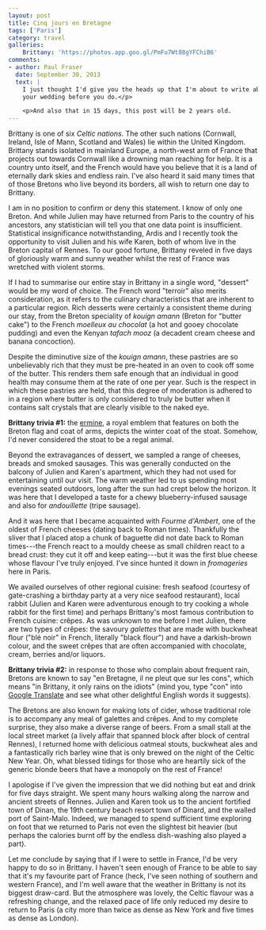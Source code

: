 ```yaml
---
layout: post
title: Cinq jours en Bretagne
tags: ['Paris']
category: travel
galleries:
    Brittany: 'https://photos.app.goo.gl/PmFu7Wt88gYFChiB6'
comments:
- author: Paul Fraser
  date: September 30, 2013
  text: |
    I just thought I'd give you the heads up that I'm about to write about
    your wedding before you do.</p>

    <p>And also that in 15 days, this post will be 2 years old.
---
```


Brittany is one of six *Celtic nations*.
The other such nations (Cornwall, Ireland, Isle of Mann, Scotland and Wales)
lie within the United Kingdom.
Brittany stands isolated in mainland Europe, a north-west arm of France that
projects out towards Cornwall like a drowning man reaching for help.
It is a country unto itself, and the French would have you believe that it is
a land of eternally dark skies and endless rain.
I've also heard it said many times that of those Bretons who live beyond its
borders, all wish to return one day to Brittany.

I am in no position to confirm or deny this statement.
I know of only one Breton.
And while Julien may have returned from Paris to the country of his ancestors,
any statistician will tell you that one data point is insufficient.
Statistical insignificance notwithstanding, Ardis and I recently took the
opportunity to visit Julien and his wife Karen, both of whom live in the
Breton capital of Rennes.
To our good fortune, Brittany reveled in five days of gloriously warm and
sunny weather whilst the rest of France was wretched with violent storms.

If I had to summarise our entire stay in Brittany in a single word, "dessert"
would be my word of choice.
The French word "terroir" also merits consideration, as it refers to the
culinary characteristics that are inherent to a particular region.
Rich desserts were certainly a consistent theme during our stay, from the
Breton speciality of *kouign amann* (Breton for "butter cake") to the French
*moelleux au chocolat* (a hot and gooey chocolate pudding) and even the Kenyan
*tafach mooz* (a decadent cream cheese and banana concoction).

Despite the diminutive size of the *kouign amann*, these pastries are so
unbelievably rich that they must be pre-heated in an oven to cook off some of
the butter.
This renders them safe enough that an individual in good health may consume
them at the rate of one per year.
Such is the respect in which these pastries are held, that this degree of
moderation is adhered to in a region where butter is only considered to truly
be butter when it contains salt crystals that are clearly visible to the naked
eye.


**Brittany trivia #1:** the
[ermine](http://en.wikipedia.org/wiki/Ermine_%28heraldry%29), a royal emblem
that features on both the Breton flag and coat of arms, depicts the winter
coat of the stoat.
Somehow, I'd never considered the stoat to be a regal animal.

Beyond the extravagances of dessert, we sampled a range of cheeses, breads and
smoked sausages.
This was generally conducted on the balcony of Julien and Karen's apartment,
which they had not used for entertaining until our visit.
The warm weather led to us spending most evenings seated outdoors, long after
the sun had crept below the horizon.
It was here that I developed a taste for a chewy blueberry-infused sausage and
also for *andouillette* (tripe sausage).

And it was here that I became acquainted with *Fourme d'Ambert*, one of the
oldest of French cheeses (dating back to Roman times).
Thankfully the sliver that I placed atop a chunk of baguette did not date back
to Roman times---the French react to a mouldy cheese as small children react
to a bread crust: they cut it off and keep eating---but it was the first blue
cheese whose flavour I've truly enjoyed.
I've since hunted it down in *fromageries* here in Paris.

We availed ourselves of other regional cuisine: fresh seafood (courtesy of
gate-crashing a birthday party at a very nice seafood restaurant), local
rabbit (Julien and Karen were adventurous enough to try cooking a whole rabbit
for the first time) and perhaps Brittany's most famous contribution to French
cuisine: crêpes.
As was unknown to me before I met Julien, there are two types of crêpes: the
savoury *galettes* that are made with buckwheat flour ("blé noir" in French,
literally "black flour") and have a darkish-brown colour, and the sweet
crêpes that are often accompanied with chocolate, cream, berries and/or
liquors.

**Brittany trivia #2:** in response to those who complain about frequent rain,
Bretons are known to say "en Bretagne, il ne pleut que sur les cons", which
means "in Brittany, it only rains on the idiots" (mind you, type "con" into
[Google Translate](http://translate.google.com/#fr|en|con) and see what other
delightful English words it suggests).

The Bretons are also known for making lots of cider, whose traditional role is
to accompany any meal of galettes and crêpes.
And to my complete surprise, they also make a diverse range of beers.
From a small stall at the local street market (a lively affair that spanned
block after block of central Rennes), I returned home with delicious oatmeal
stouts, buckwheat ales and a fantastically rich barley wine that is only
brewed on the night of the Celtic New Year.
Oh, what blessed tidings for those who are heartily sick of the generic blonde
beers that have a monopoly on the rest of France!

I apologise if I've given the impression that we did nothing but eat and drink
for five days straight.
We spent many hours walking along the narrow and ancient streets of Rennes.
Julien and Karen took us to the ancient fortified town of Dinan, the 19th
century beach resort town of Dinard, and the walled port of Saint-Malo.
Indeed, we managed to spend sufficient time exploring on foot that we returned
to Paris not even the slightest bit heavier (but perhaps the calories burnt
off by the endless dish-washing also played a part).

Let me conclude by saying that if I were to settle in France, I'd be very
happy to do so in Brittany.
I haven't seen enough of France to be able to say that it's my favourite part
of France (heck, I've seen nothing of southern and western France), and I'm
well aware that the weather in Brittany is not its biggest draw-card.
But the atmosphere was lovely, the Celtic flavour was a refreshing change, and
the relaxed pace of life only reduced my desire to return to Paris (a city
more than twice as dense as New York and five times as dense as London).

